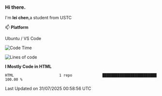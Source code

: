 ### Hi there.
I'm **lei chen**,a student from USTC

📫 **Platform**

Ubuntu / VS Code

<!--START_SECTION:waka-->
![Code Time](http://img.shields.io/badge/Code%20Time-190%20hrs%209%20mins-blue)

![Lines of code](https://img.shields.io/badge/From%20Hello%20World%20I%27ve%20Written-12.0%20thousand%20lines%20of%20code-blue)

**I Mostly Code in HTML** 

```text
HTML                     1 repo              █████████████████████████   100.00 % 
```




 Last Updated on 31/07/2025 00:58:56 UTC
<!--END_SECTION:waka-->
